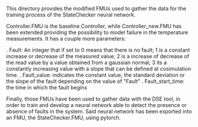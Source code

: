 This directory provides the modified FMUs used to gather the data for the training process of the StateChecker neural network.

Controller.FMU is the baseline Controller, while Controller_new.FMU has been extended providing the possibility to model failure in the temperature measurements. It has a couple more parameters:

. Fault: An integer that if set to 0 means that there is no fault; 1 is a constant increase or decrease of the measured value; 2 is a increase of decrease of the read value by a value obtained from a gaussian normal; 3 its a constantly increasing value with a slope that can be defined at cosimulation time.
. Fault_value: indicates the constant value, the standard deviation or the slope of the fault depending on the value of "Fault"
. Fault_start_time: the time in which the fault begins

Finally, those FMUs have been used to gather data with the DSE tool, in order to train and develop a neural network able to detect the presence or absence of faults in the system.
Said neural network has been exported into an FMU, the StateChecker.FMU, using pytorch.
